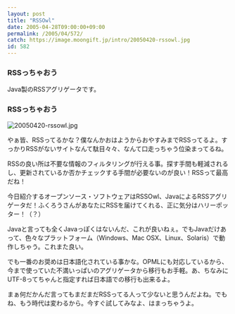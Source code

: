 ```yaml
---
layout: post
title: "RSSOwl"
date: 2005-04-28T09:00:00+09:00
permalink: /2005/04/572/
catch: https://image.moongift.jp/intro/20050420-rssowl.jpg
id: 582
---
```

### RSSっちゃおう
  
Java製のRSSアグリゲータです。  
<!--more-->  

### RSSっちゃおう
  

![20050420-rssowl.jpg](https://image.moongift.jp/intro/20050420-rssowl.jpg "20050420-rssowl.jpg")

  

やぁ皆、RSSってるかな？僕なんかおはようからおやすみまでRSSってるよ。すっかりRSSがないサイトなんて駄目々々、なんて口走っちゃう位染まってるね。

  

RSSの良い所は不要な情報のフィルタリングが行える事。探す手間も軽減されるし、更新されているか否かチェックする手間が必要ないのが良い！RSSって最高だね！

  

今日紹介するオープンソース・ソフトウェアはRSSOwl、JavaによるRSSアグリゲータだ！ふくろうさんがあなたにRSSを届けてくれる、正に気分はハリーポッター！（？）

  

Javaと言っても全くJavaっぽくはないんだ、これが良いねぇ。でもJavaだけあって、色々なプラットフォーム（Windows、Mac OSX、Linux、Solaris）で動作しちゃう。これまた良い。

  

でも一番のお奨めは日本語化されている事かな。OPMLにも対応しているから、今まで使っていた不満いっぱいのアグリゲータから移行もお手軽。あ、ちなみにUTF-8ってちゃんと指定すれば日本語での移行も出来るよ。

  

まぁ何だかんだ言ってもまだまだRSSってる人って少ないと思うんだよね。でもね、もう時代は変わるから。今すぐ試してみなよ、はまっちゃうよ。


